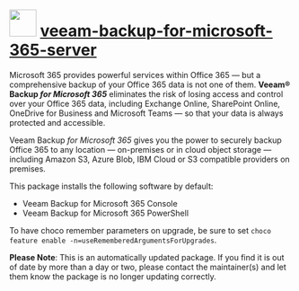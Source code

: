 # <img src="https://cdn.jsdelivr.net/gh/mkevenaar/chocolatey-packages@80c8efc0b96a2bc551b51ec89ff96f3326027b38/icons/veeam-backup-for-microsoft-365-server.png" width="48" height="48"/> [veeam-backup-for-microsoft-365-server](https://community.chocolatey.org/packages/veeam-backup-for-microsoft-365-server)

Microsoft 365 provides powerful services within Office 365 — but a comprehensive backup of your Office 365 data is not one of them. **Veeam® Backup _for Microsoft 365_** eliminates the risk of losing access and control over your Office 365 data, including Exchange Online, SharePoint Online, OneDrive for Business and Microsoft Teams — so that your data is always protected and accessible.

Veeam Backup _for Microsoft 365_ gives you the power to securely backup Office 365 to any location — on-premises or in cloud object storage — including Amazon S3, Azure Blob, IBM Cloud or S3 compatible providers on premises.

This package installs the following software by default:

* Veeam Backup for Microsoft 365 Console
* Veeam Backup for Microsoft 365 PowerShell

To have choco remember parameters on upgrade, be sure to set `choco feature enable -n=useRememberedArgumentsForUpgrades`.

**Please Note**: This is an automatically updated package. If you find it is
out of date by more than a day or two, please contact the maintainer(s) and
let them know the package is no longer updating correctly.
